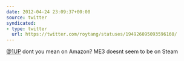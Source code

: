 ```yaml
---
date: 2012-04-24 23:09:37+00:00
source: twitter
syndicated:
- type: twitter
  url: https://twitter.com/roytang/statuses/194926095093596160/
---
```


[@1UP](https://twitter.com/1UP/) dont you mean on Amazon? ME3 doesnt seem to be on Steam